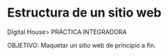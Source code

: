 # Estructura de un sitio web
Digital House> PRÁCTICA INTEGRADORA

OBJETIVO: Maquetar un sitio web de principio a fin.
